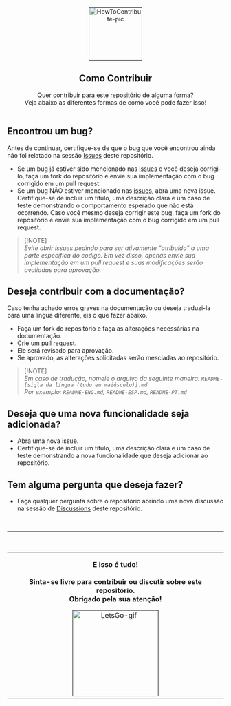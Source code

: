 <div align="center">
  <a href="">
    <img src="https://github.com/juletopi/Front-End_Learning_Journey/assets/76459155/4a338377-4c4d-432a-88ab-c7624c0e3c03" alt="HowToContribute-pic" width="124px" title="Veja como contribuir para este repositório!">
  </a>
  <h2 align="center">Como Contribuir</h2>
</div>

<div align="center">
  
  Quer contribuir para este repositório de alguma forma? <br>
  Veja abaixo as diferentes formas de como você pode fazer isso! <br><br>
  
</div>

## Encontrou um bug?

Antes de continuar, certifique-se de que o bug que você encontrou ainda não foi relatado na sessão <a href="https://github.com/juletopi/Projeto_Pagina_Cyberpunk-Edgerunners/issues">Issues</a> deste repositório.

- Se um bug já estiver sido mencionado nas <a href="https://github.com/juletopi/Projeto_Pagina_Cyberpunk-Edgerunners/issues">issues</a> e você deseja corrigi-lo, faça um fork do repositório e envie sua implementação com o bug corrigido em um pull request.
- Se um bug NÃO estiver mencionado nas <a href="https://github.com/juletopi/Projeto_Pagina_Cyberpunk-Edgerunners/issues">issues</a>, abra uma nova issue. Certifique-se de incluir um título, uma descrição clara e um caso de teste demonstrando o comportamento esperado que não está ocorrendo. Caso você mesmo deseja corrigir este bug, faça um fork do repositório e envie sua implementação com o bug corrigido em um pull request.
> [!NOTE]\
> *Evite abrir issues pedindo para ser ativamente "atribuído" a uma parte específica do código. Em vez disso, apenas envie sua implementação em um pull request e suas modificações serão avaliadas para aprovação.*

## Deseja contribuir com a documentação?

Caso tenha achado erros graves na documentação ou deseja traduzi-la para uma língua diferente, eis o que fazer abaixo.

- Faça um fork do repositório e faça as alterações necessárias na documentação.
- Crie um pull request.
- Ele será revisado para aprovação.
- Se aprovado, as alterações solicitadas serão mescladas ao repositório.
> [!NOTE]\
> *Em caso de tradução, nomeie o arquivo da seguinte maneira: `README-[sigla da língua (tudo em maiúsculo)].md`* <br>
> *Por exemplo: `README-ENG.md`, `README-ESP.md`, `README-PT.md`*

## Deseja que uma nova funcionalidade seja adicionada?

- Abra uma nova issue.
- Certifique-se de incluir um título, uma descrição clara e um caso de teste demonstrando a nova funcionalidade que deseja adicionar ao repositório.

## Tem alguma pergunta que deseja fazer?

- Faça qualquer pergunta sobre o repositório abrindo uma nova discussão na sessão de <a href="https://github.com/juletopi/Projeto_Pagina_Cyberpunk-Edgerunners/discussions">Discussions</a> deste repositório.

<br>

---

<br>

<table align="center">
  <tr>
    <td>
      <p><strong><div align="center">E isso é tudo! <br><br>
        Sinta-se livre para contribuir ou discutir sobre este repositório. <br>
        Obrigado pela sua atenção!</strong></p>
      </div>
      <p><div align="center">
        <a href="">
          <img src="https://media.giphy.com/media/v1.Y2lkPTc5MGI3NjExeW95Y2JqdXY5emlwanZ0ajlxYjdsZW9zMXNlYWt1bXRyNWtzcWY3cSZlcD12MV9pbnRlcm5hbF9naWZfYnlfaWQmY3Q9cw/FJxz3zSthG5vQxG1ZY/giphy.gif" alt="LetsGo-gif" width="200px" title="Tchau tchau!">
        </a>
      </div>
    </td>
  </tr>
</table>
